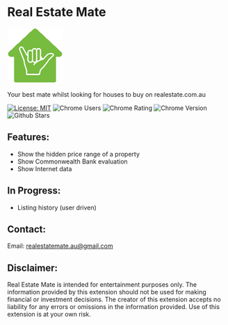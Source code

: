 # Real Estate Mate

![logo](src/assets/logo-128.png)

Your best mate whilst looking for houses to buy on realestate.com.au

[![License: MIT](https://img.shields.io/badge/License-MIT-green.svg)](https://opensource.org/licenses/MIT)
![Chrome Users](https://img.shields.io/chrome-web-store/users/jnojnlmongehjaahajakkolengpclmbd)
![Chrome Rating](https://img.shields.io/chrome-web-store/stars/jnojnlmongehjaahajakkolengpclmbd)
![Chrome Version](https://img.shields.io/chrome-web-store/v/jnojnlmongehjaahajakkolengpclmbd)
![Github Stars](https://img.shields.io/github/stars/rickwillcox/real-estate-mate)

<!-- ![Google Chrome](https://img.shields.io/static/v1?style=flat&message=Real+Estate+Mate&color=4285F4&logo=Google+Chrome&logoColor=FFFFFF&label=Install) -->

## Features:

- Show the hidden price range of a property
- Show Commonwealth Bank evaluation
- Show Internet data

## In Progress:

- Listing history (user driven)

## Contact:

Email: [realestatemate.au@gmail.com](mailto:realestatemate.au@gmail.com)

## Disclaimer:

Real Estate Mate is intended for entertainment purposes only. The information provided by this extension should not be used for making financial or investment decisions. The creator of this extension accepts no liability for any errors or omissions in the information provided. Use of this extension is at your own risk.
